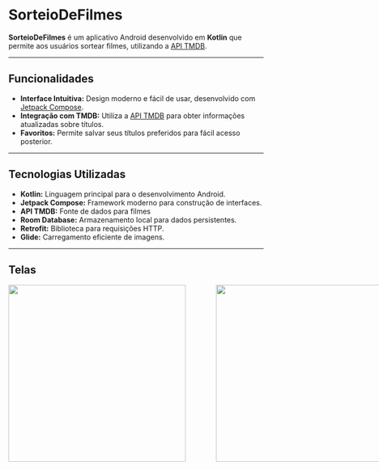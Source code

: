 # SorteioDeFilmes

**SorteioDeFilmes** é um aplicativo Android desenvolvido em **Kotlin** que permite aos usuários sortear filmes, utilizando a [API TMDB](https://www.themoviedb.org/).



---

## Funcionalidades

- **Interface Intuitiva:** Design moderno e fácil de usar, desenvolvido com [Jetpack Compose](https://developer.android.com/jetpack/compose).
- **Integração com TMDB:** Utiliza a [API TMDB](https://www.themoviedb.org/) para obter informações atualizadas sobre títulos.
- **Favoritos:** Permite salvar seus títulos preferidos para fácil acesso posterior.


---

## Tecnologias Utilizadas

- **Kotlin:** Linguagem principal para o desenvolvimento Android.
- **Jetpack Compose:** Framework moderno para construção de interfaces.
- **API TMDB:** Fonte de dados para filmes
- **Room Database:** Armazenamento local para dados persistentes.
- **Retrofit:** Biblioteca para requisições HTTP.
- **Glide:** Carregamento eficiente de imagens.

---

## Telas

<div style="display: flex; gap: 60px;">
<img src="https://github.com/user-attachments/assets/e5b76a18-82f3-41b9-972e-7761a5e11509" width="350"/>
<img src="https://github.com/user-attachments/assets/c2f8c5eb-a4b3-43c0-bca5-200216e97689" width="350"/>
</div>


